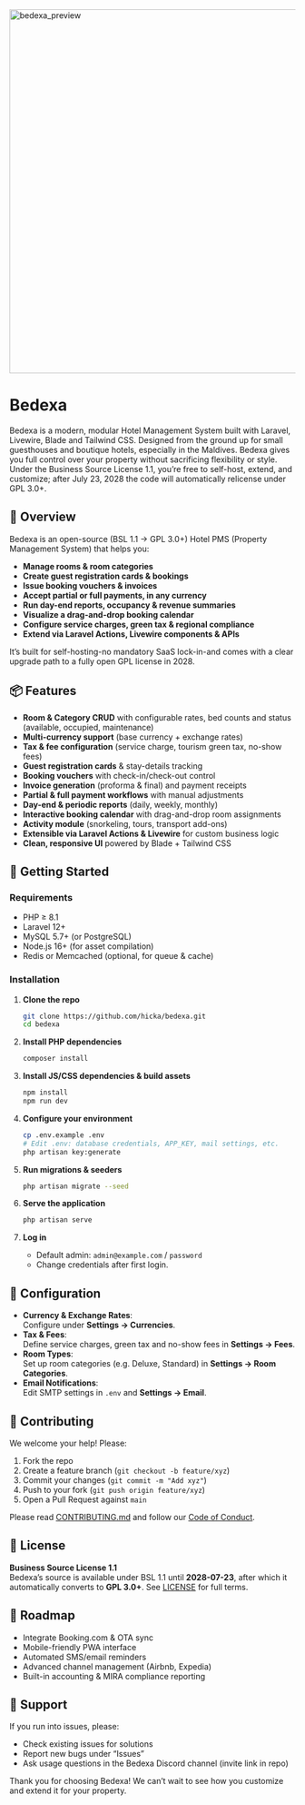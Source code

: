 

<img width="2096" height="640" alt="bedexa_preview" src="https://github.com/user-attachments/assets/dd21951d-354b-4694-9c00-95d08e4acc91" />

# Bedexa

Bedexa is a modern, modular Hotel Management System built with Laravel, Livewire, Blade and Tailwind CSS. Designed from the ground up for small guesthouses and boutique hotels, especially in the Maldives. Bedexa gives you full control over your property without sacrificing flexibility or style. Under the Business Source License 1.1, you’re free to self-host, extend, and customize; after July 23, 2028 the code will automatically relicense under GPL 3.0+.

## 🚀 Overview

Bedexa is an open-source (BSL 1.1 → GPL 3.0+) Hotel PMS (Property Management System) that helps you:

- **Manage rooms & room categories**
- **Create guest registration cards & bookings**
- **Issue booking vouchers & invoices**
- **Accept partial or full payments, in any currency**
- **Run day-end reports, occupancy & revenue summaries**
- **Visualize a drag-and-drop booking calendar**
- **Configure service charges, green tax & regional compliance**
- **Extend via Laravel Actions, Livewire components & APIs**

It’s built for self-hosting-no mandatory SaaS lock-in-and comes with a clear upgrade path to a fully open GPL license in 2028.

## 📦 Features

- **Room & Category CRUD** with configurable rates, bed counts and status (available, occupied, maintenance)
- **Multi-currency support** (base currency + exchange rates)
- **Tax & fee configuration** (service charge, tourism green tax, no-show fees)
- **Guest registration cards** & stay-details tracking
- **Booking vouchers** with check-in/check-out control
- **Invoice generation** (proforma & final) and payment receipts
- **Partial & full payment workflows** with manual adjustments
- **Day-end & periodic reports** (daily, weekly, monthly)
- **Interactive booking calendar** with drag-and-drop room assignments
- **Activity module** (snorkeling, tours, transport add-ons)
- **Extensible via Laravel Actions & Livewire** for custom business logic
- **Clean, responsive UI** powered by Blade + Tailwind CSS

## 🎯 Getting Started

### Requirements

- PHP ≥ 8.1
- Laravel 12+
- MySQL 5.7+ (or PostgreSQL)
- Node.js 16+ (for asset compilation)
- Redis or Memcached (optional, for queue & cache)

### Installation

1. **Clone the repo**
   ```bash
   git clone https://github.com/hicka/bedexa.git
   cd bedexa
   ```

2. **Install PHP dependencies**
   ```bash
   composer install
   ```

3. **Install JS/CSS dependencies & build assets**
   ```bash
   npm install
   npm run dev
   ```

4. **Configure your environment**
   ```bash
   cp .env.example .env
   # Edit .env: database credentials, APP_KEY, mail settings, etc.
   php artisan key:generate
   ```

5. **Run migrations & seeders**
   ```bash
   php artisan migrate --seed
   ```

6. **Serve the application**
   ```bash
   php artisan serve
   ```

7. **Log in**
    - Default admin: `admin@example.com` / `password`
    - Change credentials after first login.

## 🔧 Configuration

- **Currency & Exchange Rates**:  
  Configure under **Settings → Currencies**.
- **Tax & Fees**:  
  Define service charges, green tax and no-show fees in **Settings → Fees**.
- **Room Types**:  
  Set up room categories (e.g. Deluxe, Standard) in **Settings → Room Categories**.
- **Email Notifications**:  
  Edit SMTP settings in `.env` and **Settings → Email**.

## 🤝 Contributing

We welcome your help! Please:

1. Fork the repo
2. Create a feature branch (`git checkout -b feature/xyz`)
3. Commit your changes (`git commit -m "Add xyz"`)
4. Push to your fork (`git push origin feature/xyz`)
5. Open a Pull Request against `main`

Please read [CONTRIBUTING.md](./CONTRIBUTING.md) and follow our [Code of Conduct](./CODE_OF_CONDUCT.md).

## 📜 License

**Business Source License 1.1**  
Bedexa’s source is available under BSL 1.1 until **2028-07-23**, after which it automatically converts to **GPL 3.0+**. See [LICENSE](./LICENSE) for full terms.

## 🚧 Roadmap

- Integrate Booking.com & OTA sync
- Mobile-friendly PWA interface
- Automated SMS/email reminders
- Advanced channel management (Airbnb, Expedia)
- Built-in accounting & MIRA compliance reporting

## 💬 Support

If you run into issues, please:

- Check existing issues for solutions
- Report new bugs under “Issues”
- Ask usage questions in the Bedexa Discord channel (invite link in repo)

Thank you for choosing Bedexa! We can’t wait to see how you customize and extend it for your property.
